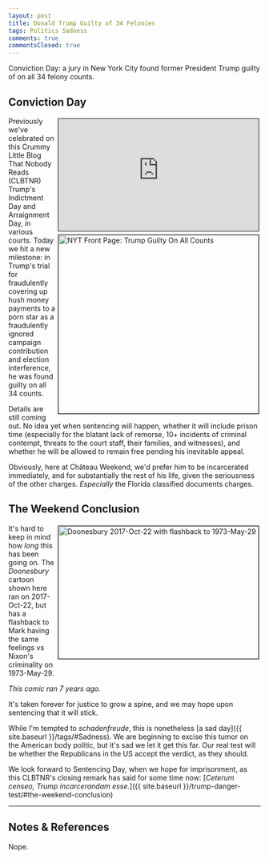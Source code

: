 ```yaml
---
layout: post
title: Donald Trump Guilty of 34 Felonies
tags: Politics Sadness
comments: true
commentsClosed: true
---
```


Conviction Day: a jury in New York City found former President Trump guilty of on all 34 felony
counts.  


## Conviction Day  

<iframe width="400" height="224" src="https://www.youtube.com/embed/Rt6OxyS3oi0?si=aTTGPthdrem4j34o" allow="accelerometer; encrypted-media; gyroscope; picture-in-picture" allowfullscreen style="float: right; margin: 3px 3px 3px 3px; border: 1px solid #000000;"></iframe>
<a href="{{ site.baseurl }}/images/2024-05-30-trump-guilty-nyc-nyt-1.jpg"><img src="{{ site.baseurl }}/images/2024-05-30-trump-guilty-nyc-nyt-1-thumb.jpg" width="400" height="357" alt="NYT Front Page: Trump Guilty On All Counts" title="NYT Front Page: Trump Guilty On All Counts" style="float: right; margin: 3px 3px 3px 3px; border: 1px solid #000000;"></a>
Previously we've celebrated on this Crummy Little Blog That Nobody Reads (CLBTNR) Trump's
Indictment Day and Arraignment Day, in various courts.  Today we hit a new milestone: in
Trump's trial for fraudulently covering up hush money payments to a porn star as a
fraudulently ignored campaign contribution and election interference, he was found guilty
on all 34 counts.  

Details are still coming out.  No idea yet when sentencing will happen, whether it will
include prison time (especially for the blatant lack of remorse, 10+ incidents of criminal
contempt, threats to the court staff, their families, and witnesses), and whether he will
be allowed to remain free pending his inevitable appeal.  

Obviously, here at Ch&acirc;teau Weekend, we'd prefer him to be incarcerated immediately,
and for substantially the rest of his life, given the seriousness of the other charges.
_Especially_ the Florida classified documents charges.  


## The Weekend Conclusion  

<a href="{{ site.baseurl }}/images/2024-05-30-trump-guilty-nyc-doonesbury-1.png"><img src="{{ site.baseurl }}/images/2024-05-30-trump-guilty-nyc-doonesbury-1-thumb.jpg" width="400" height="265" alt="Doonesbury 2017-Oct-22 with flashback to 1973-May-29" title="Doonesbury 2017-Oct-22 with flashback to 1973-May-29" style="float: right; margin: 3px 3px 3px 3px; border: 1px solid #000000;"></a>
It's hard to keep in mind how _long_ this has been going on.  The _Doonesbury_ cartoon
shown here ran on 2017-Oct-22, but has a flashback to Mark having the same feelings vs
Nixon's criminality on 1973-May-29.  

_This comic ran 7 years ago._  

It's taken forever for justice to grow a spine, and we may hope upon sentencing that it
will stick.  

While I'm tempted to _schadenfreude_, this is nonetheless [a sad day]({{ site.baseurl }}/tags/#Sadness).
We are beginning to excise this tumor on the American body politic, but it's sad we let it
get this far.  Our real test will be whether the Republicans in the US accept the verdict,
as they should.  

We look forward to Sentencing Day, when we hope for imprisonment, as this CLBTNR's closing
remark has said for some time now:  [_Ceterum censeo, Trump incarcerandam esse._]({{ site.baseurl }}/trump-danger-test/#the-weekend-conclusion)  

---

## Notes &amp; References  

<!--
<sup id="fn1a">[[1]](#fn1)</sup>

<a id="fn1">1</a>: ***, ["***"](***), *** DOI: [***](***). [↩](#fn1a)  

<a href="{{ site.baseurl }}/images/***">
  <img src="{{ site.baseurl }}/images/***" width="400" height="***" alt="***" title="***" style="float: right; margin: 3px 3px 3px 3px; border: 1px solid #000000;">
</a>

<a href="***">
  <img src="{{ site.baseurl }}/images/***" width="550" height="***" alt="***" title="***" style="margin: 3px 3px 3px 3px; border: 1px solid #000000;">
</a>

<iframe width="400" height="224" src="***" allow="accelerometer; encrypted-media; gyroscope; picture-in-picture" allowfullscreen style="float: right; margin: 3px 3px 3px 3px; border: 1px solid #000000;"></iframe>
-->

Nope.  

